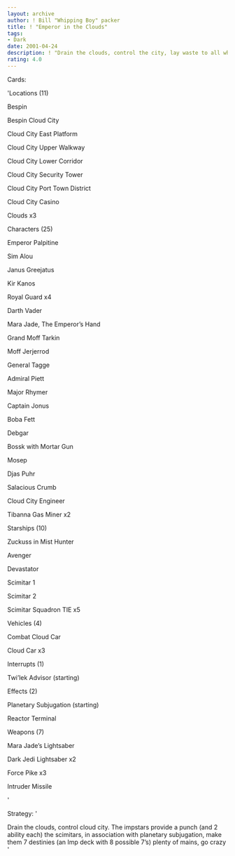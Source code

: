 ```yaml
---
layout: archive
author: ! Bill "Whipping Boy" packer
title: ! "Emperor in the Clouds"
tags:
- Dark
date: 2001-04-24
description: ! "Drain the clouds, control the city, lay waste to all who oppose"
rating: 4.0
---
```

Cards: 

'Locations (11)

Bespin

Bespin Cloud City

Cloud City East Platform

Cloud City Upper Walkway

Cloud City Lower Corridor

Cloud City Security Tower

Cloud City Port Town District

Cloud City Casino

Clouds x3


Characters (25)

Emperor Palpitine

Sim Alou

Janus Greejatus

Kir Kanos

Royal Guard x4

Darth Vader

Mara Jade, The Emperor’s Hand

Grand Moff Tarkin

Moff Jerjerrod

General Tagge

Admiral Piett

Major Rhymer

Captain Jonus

Boba Fett

Debgar

Bossk with Mortar Gun

Mosep

Djas Puhr

Salacious Crumb

Cloud City Engineer

Tibanna Gas Miner x2


Starships (10)

Zuckuss in Mist Hunter

Avenger

Devastator

Scimitar 1

Scimitar 2

Scimitar Squadron TIE x5


Vehicles (4)

Combat Cloud Car

Cloud Car x3


Interrupts (1)

Twi’lek Advisor (starting)


Effects (2)

Planetary Subjugation (starting)

Reactor Terminal


Weapons (7)

Mara Jade’s Lightsaber

Dark Jedi Lightsaber x2

Force Pike x3

Intruder Missile

'

Strategy: '

Drain the clouds, control cloud city. The impstars provide a punch (and 2 ability each) the scimitars, in association with planetary subjugation, make them 7 destinies (an Imp deck with 8 possible 7’s) plenty of mains, go crazy '